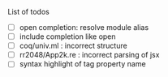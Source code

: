 List of todos

- [ ] open completion: resolve module alias
- [ ] include completion like open
- [ ] coq/univ.ml : incorrect structure
- [ ] rr2048/App2k.re : incorrect parsing of jsx 
- [ ] syntax highlight of tag property name
